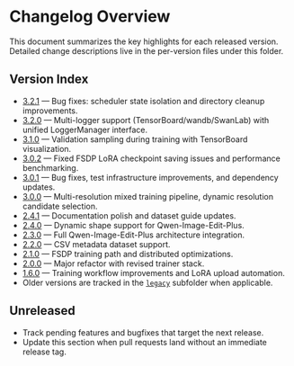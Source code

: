 # Changelog Overview

This document summarizes the key highlights for each released version. Detailed change descriptions live in the per-version files under this folder.

## Version Index

- [3.2.1](./v3.2.1.md) — Bug fixes: scheduler state isolation and directory cleanup improvements.
- [3.2.0](./v3.2.0.md) — Multi-logger support (TensorBoard/wandb/SwanLab) with unified LoggerManager interface.
- [3.1.0](./v3.1.0.md) — Validation sampling during training with TensorBoard visualization.
- [3.0.2](./v3.0.2.md) — Fixed FSDP LoRA checkpoint saving issues and performance benchmarking.
- [3.0.1](./v3.0.1.md) — Bug fixes, test infrastructure improvements, and dependency updates.
- [3.0.0](./v3.0.0.md) — Multi-resolution mixed training pipeline, dynamic resolution candidate selection.
- [2.4.1](./v2.4.1.md) — Documentation polish and dataset guide updates.
- [2.4.0](./v2.4.0.md) — Dynamic shape support for Qwen-Image-Edit-Plus.
- [2.3.0](./v2.3.0.md) — Full Qwen-Image-Edit-Plus architecture integration.
- [2.2.0](./v2.2.0.md) — CSV metadata dataset support.
- [2.1.0](./v2.1.0.md) — FSDP training path and distributed optimizations.
- [2.0.0](./v2.0.0.md) — Major refactor with revised trainer stack.
- [1.6.0](./v1.6.0.md) — Training workflow improvements and LoRA upload automation.
- Older versions are tracked in the [`legacy`](./legacy/) subfolder when applicable.

## Unreleased

- Track pending features and bugfixes that target the next release.
- Update this section when pull requests land without an immediate release tag.
